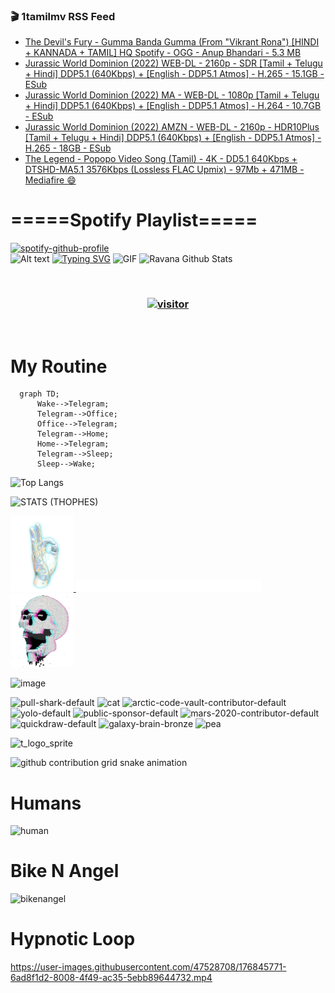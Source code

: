 ### 🎬 1tamilmv RSS Feed

<!-- BLOG-POST-LIST:START -->
- [The Devil&#39;s Fury - Gumma Banda Gumma &lpar;From &quot;Vikrant Rona&quot;&rpar; [HINDI + KANNADA + TAMIL] HQ Spotify - OGG - Anup Bhandari - 5.3 MB](https://www.1tamilmv.click/index.php?/forums/topic/166184-the-devils-fury-gumma-banda-gumma-from-vikrant-rona-hindi-kannada-tamil%C2%A0hq-spotify-ogg-anup-bhandari-53-mb/&do=findComment&comment=331784)
- [Jurassic World Dominion &lpar;2022&rpar; WEB-DL - 2160p - SDR [Tamil + Telugu + Hindi] DDP5.1 &lpar;640Kbps&rpar; + [English - DDP5.1 Atmos] - H.265 - 15.1GB - ESub](https://www.1tamilmv.click/index.php?/forums/topic/166183-jurassic-world-dominion-2022-web-dl-2160p-sdr-tamil-telugu-hindi-ddp51-640kbps-english-ddp51-atmos-h265-151gb-esub/&do=findComment&comment=331783)
- [Jurassic World Dominion &lpar;2022&rpar; MA - WEB-DL - 1080p [Tamil + Telugu + Hindi] DDP5.1 &lpar;640Kbps&rpar; + [English - DDP5.1 Atmos] - H.264 - 10.7GB - ESub](https://www.1tamilmv.click/index.php?/forums/topic/166182-jurassic-world-dominion-2022-ma-web-dl-1080p-tamil-telugu-hindi-ddp51-640kbps-english-ddp51-atmos-h264-107gb-esub/&do=findComment&comment=331782)
- [Jurassic World Dominion &lpar;2022&rpar; AMZN - WEB-DL - 2160p - HDR10Plus [Tamil + Telugu + Hindi] DDP5.1 &lpar;640Kbps&rpar; + [English - DDP5.1 Atmos] - H.265 - 18GB - ESub](https://www.1tamilmv.click/index.php?/forums/topic/166181-jurassic-world-dominion-2022-amzn-web-dl-2160p-hdr10plus-tamil-telugu-hindi-ddp51-640kbps-english-ddp51-atmos-h265-18gb-esub/&do=findComment&comment=331781)
- [The Legend - Popopo Video Song &lpar;Tamil&rpar; - 4K - DD5.1 640Kbps + DTSHD-MA5.1 3576Kbps &lpar;Lossless FLAC Upmix&rpar; - 97Mb + 471MB - Mediafire 😄](https://www.1tamilmv.click/index.php?/forums/topic/166180-the-legend-popopo-video-song-tamil-4k-dd51-640kbps-dtshd-ma51-3576kbps-lossless-flac-upmix-97mb-471mb-mediafire-%F0%9F%98%84/&do=findComment&comment=331780)
<!-- BLOG-POST-LIST:END -->

# =====Spotify Playlist=====
[![spotify-github-profile](https://spotify-github-profile.vercel.app/api/view?uid=31rfzgmuvvewegdlxvlev4ynz4vu&cover_image=true&theme=default&bar_color=53b14f&bar_color_cover=true)](https://ravana69.github.io/rss)
</br>
![Alt text](https://spotify-recently-played-readme.vercel.app/api?user=31rfzgmuvvewegdlxvlev4ynz4vu)
[![Typing SVG](https://readme-typing-svg.herokuapp.com?color=%2336BCF7&center=true&vCenter=true&multiline=true&height=81&lines=I+AM+RAVANA;CONTACT+ME+ON+TELEGRAM%3A+%40R4V4N4)](https://git.io/typing-svg)
<img align="centre" height="400px" width="490px" alt="GIF" src="https://github.com/ravana69/ravana69/blob/master/rvm.gif" />
![Ravana Github Stats](https://github-readme-stats.vercel.app/api?username=ravana69&&show_icons=true&theme=radical)

<br />
<h3 align="center"> <a href="https://t.me/r4v4n4"><img src="https://profile-counter.glitch.me/ravana69/count.svg" alt="visitor" width="600"></a> </h3>
</br>

<H1>My Routine</H1>

```mermaid
  graph TD;
      Wake-->Telegram;
      Telegram-->Office;
      Office-->Telegram;
      Telegram-->Home;
      Home-->Telegram;
      Telegram-->Sleep;
      Sleep-->Wake;
```
![Top Langs](https://github-readme-stats.vercel.app/api/top-langs/?username=ravana69&&show_icons=true&theme=radical)

![STATS (THOPHES)](https://github-profile-trophy.vercel.app/?username=ravana69&theme=gruvbox&margin-w=10&margin-h=15&column=8)
<br />
<p align="left">
    <a href="#">
        <img width="20%" src="./assets/images/hand.gif" alt="" />
    </a>
    <a href="#">
        <img width="59%" src="./assets/images/spacer.png" alt="" >
    </a>
    <a href="#">
        <img width="20%" src="./assets/images/skull.gif" alt="" />
    </a>
</p>


![image](https://user-images.githubusercontent.com/47528708/175298537-0623dc00-7b1a-4ec1-b5b1-71768763a234.png)

<img width="148" alt="pull-shark-default" src="https://user-images.githubusercontent.com/47528708/176419715-70981865-4dc6-489a-8a1a-06842db67b15.gif"> <img width="148" alt="cat" src="https://user-images.githubusercontent.com/47528708/179149594-60701d0e-e626-415f-9958-80736351eadd.gif"> <img width="148" alt="arctic-code-vault-contributor-default" src="https://user-images.githubusercontent.com/47528708/175267501-e1fbbb8f-c2b2-4882-b865-2ac4debef26c.png"> <img width="148" alt="yolo-default" src="https://user-images.githubusercontent.com/47528708/175267654-281a1880-1129-4b7b-bf2f-de5dd2bc5afa.png"> <img width="148" alt="public-sponsor-default" src="https://user-images.githubusercontent.com/47528708/175268448-2e78cc75-fb25-4d76-bd22-7df520446b45.png"> <img width="148" alt="mars-2020-contributor-default" src="https://user-images.githubusercontent.com/47528708/175268475-de6d987a-3be9-4353-86a5-23b422559355.png"> <img width="148" alt="quickdraw-default" src="https://user-images.githubusercontent.com/47528708/179148665-33e7c2c8-5d95-413e-8b25-6862820a5fe7.png"> <img width="148" alt="galaxy-brain-bronze" src="https://user-images.githubusercontent.com/47528708/176419717-e2fdca8b-0fdc-47dd-9511-a7ff52178a33.gif"> <img width="148" alt="pea" src="https://user-images.githubusercontent.com/47528708/179149608-800ce6e1-7d24-4bfe-8e84-5628e6d5497d.gif">

![t_logo_sprite](https://user-images.githubusercontent.com/47528708/175293007-21ff1792-1fca-4be3-bcae-12fdc3aa414f.svg)

![github contribution grid snake animation](https://raw.githubusercontent.com/ravana69/ravana69/output/github-contribution-grid-snake-dark.svg#gh-dark-mode-only)

# Humans
<img width="170" alt="human" src="https://user-images.githubusercontent.com/47528708/176413829-c142d478-1c96-4c3c-a2a4-2dd35374c335.gif">

# Bike N Angel
<img width="170" alt="bikenangel" src="https://user-images.githubusercontent.com/47528708/176616968-3a44f91e-8016-477c-9bb5-c4689a1adbee.gif">

# Hypnotic Loop

https://user-images.githubusercontent.com/47528708/176845771-6ad8f1d2-8008-4f49-ac35-5ebb89644732.mp4

